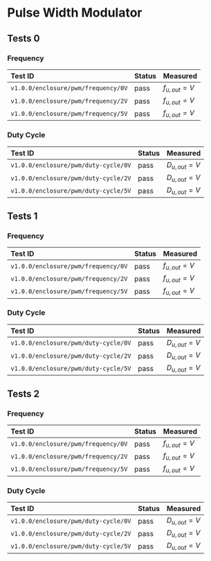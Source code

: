 # Pulse Width Modulator

## Tests 0

### Frequency

| Test ID | Status | Measured |
| :------ | ------ | :------- |
| `v1.0.0/enclosure/pwm/frequency/0V` | pass | $f_{u,out} =  V$ |
| `v1.0.0/enclosure/pwm/frequency/2V` | pass | $f_{u,out} =  V$ |
| `v1.0.0/enclosure/pwm/frequency/5V` | pass | $f_{u,out} =  V$ |

### Duty Cycle

| Test ID | Status | Measured |
| :------ | ------ | :------- |
| `v1.0.0/enclosure/pwm/duty-cycle/0V` | pass | $D_{u,out} =  V$ |
| `v1.0.0/enclosure/pwm/duty-cycle/2V` | pass | $D_{u,out} =  V$ |
| `v1.0.0/enclosure/pwm/duty-cycle/5V` | pass | $D_{u,out} =  V$ |

## Tests 1

### Frequency

| Test ID | Status | Measured |
| :------ | ------ | :------- |
| `v1.0.0/enclosure/pwm/frequency/0V` | pass | $f_{u,out} =  V$ |
| `v1.0.0/enclosure/pwm/frequency/2V` | pass | $f_{u,out} =  V$ |
| `v1.0.0/enclosure/pwm/frequency/5V` | pass | $f_{u,out} =  V$ |

### Duty Cycle

| Test ID | Status | Measured |
| :------ | ------ | :------- |
| `v1.0.0/enclosure/pwm/duty-cycle/0V` | pass | $D_{u,out} =  V$ |
| `v1.0.0/enclosure/pwm/duty-cycle/2V` | pass | $D_{u,out} =  V$ |
| `v1.0.0/enclosure/pwm/duty-cycle/5V` | pass | $D_{u,out} =  V$ |

## Tests 2

### Frequency

| Test ID | Status | Measured |
| :------ | ------ | :------- |
| `v1.0.0/enclosure/pwm/frequency/0V` | pass | $f_{u,out} =  V$ |
| `v1.0.0/enclosure/pwm/frequency/2V` | pass | $f_{u,out} =  V$ |
| `v1.0.0/enclosure/pwm/frequency/5V` | pass | $f_{u,out} =  V$ |

### Duty Cycle

| Test ID | Status | Measured |
| :------ | ------ | :------- |
| `v1.0.0/enclosure/pwm/duty-cycle/0V` | pass | $D_{u,out} =  V$ |
| `v1.0.0/enclosure/pwm/duty-cycle/2V` | pass | $D_{u,out} =  V$ |
| `v1.0.0/enclosure/pwm/duty-cycle/5V` | pass | $D_{u,out} =  V$ |
